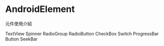 # AndroidElement

元件使用介紹

TextView 
Spinner
RadioGroup
RadioButton
CheckBox
Switch
ProgressBar
Button
SeekBar
